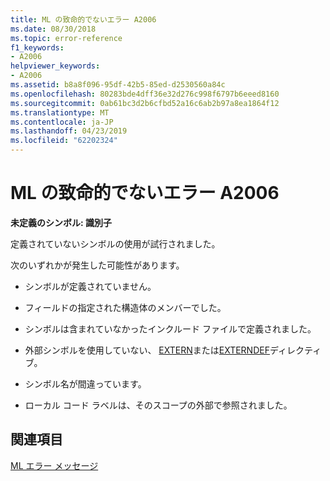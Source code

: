 ```yaml
---
title: ML の致命的でないエラー A2006
ms.date: 08/30/2018
ms.topic: error-reference
f1_keywords:
- A2006
helpviewer_keywords:
- A2006
ms.assetid: b8a8f096-95df-42b5-85ed-d2530560a84c
ms.openlocfilehash: 80283bde4dff36e32d276c998f6797b6eeed8160
ms.sourcegitcommit: 0ab61bc3d2b6cfbd52a16c6ab2b97a8ea1864f12
ms.translationtype: MT
ms.contentlocale: ja-JP
ms.lasthandoff: 04/23/2019
ms.locfileid: "62202324"
---
```

# <a name="ml-nonfatal-error-a2006"></a>ML の致命的でないエラー A2006

**未定義のシンボル: 識別子**

定義されていないシンボルの使用が試行されました。

次のいずれかが発生した可能性があります。

- シンボルが定義されていません。

- フィールドの指定された構造体のメンバーでした。

- シンボルは含まれていなかったインクルード ファイルで定義されました。

- 外部シンボルを使用していない、 [EXTERN](../../assembler/masm/extern-masm.md)または[EXTERNDEF](../../assembler/masm/externdef.md)ディレクティブ。

- シンボル名が間違っています。

- ローカル コード ラベルは、そのスコープの外部で参照されました。

## <a name="see-also"></a>関連項目

[ML エラー メッセージ](../../assembler/masm/ml-error-messages.md)<br/>